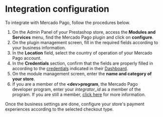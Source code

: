 # Integration configuration
 
To integrate with Mercado Pago, follow the procedures below.
 
1. On the Admin Panel of your Prestashop store, access the **Modules and Services** menu, find the Mercado Pago plugin and click on **configure**.
2. On the plugin management screen, fill in the required fields according to your business information.
3. In the **Location** field, select the country of operation of your Mercado Pago account.
4. In the **Credentials** section, confirm that the fields are properly filled in according to the [credentials](/developers/en/guides/additional-content/credentials) indicated in their [Dashboard](/developers/en/guides/additional-content/your-integrations/introduction).
5. On the module management screen, enter the **name and category of your store**.
6. If you are a member of the **&lt;dev&gt;program**, the Mercado Pago developer program, enter your *integrator_id* as a member of the program. If you are still a member, [click here](/developers/en/developer-program) for more information.
 
Once the business settings are done, configure your store's payment experiences according to the selected checkout type.